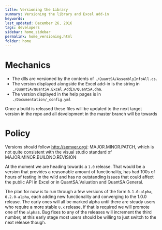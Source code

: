 ```yaml
---
title: Versioning the Library
summary: Versioning the library and Excel add-in
keywords: 
last_updated: December 26, 2016
tags: developers
sidebar: home_sidebar
permalink: home_versioning.html
folder: home
---
```


# Mechanics

 * The dlls are versioned by the contents of `./QuantSA/AssemblyInfoAll.cs`.
 * The version displayed alongside the Excel add-in is the string in `./QuantSA/QuantSA.Excel.AddIn/QuantSA.dna`.
 * The version displayed in the help pages is in `./Documentation/_config.yml`

Once a build is released these files will be updated to the next target version in the repo and all development in the master branch will be towards

# Policy

Versions should follow <http://semver.org/>: MAJOR.MINOR.PATCH, which is not quite consistent with the visual studio standard of MAJOR.MINOR.BUILDNO.REVISION  

At the moment we are heading towards a `1.0` release.  That would be a version that provides a reasonable amount of functionality, has had 100s of hours of testing in the wild and has no outstanding issues that could affect the public API in Excel or in QuantSA.Valuation and QuantSA.General.

The plan for now is to run through a few versions of the form `0.1.0-alpha`, `0.2.0-alpha`, each adding new functionality and converging to the 1.0.0 release.  The early ones will all be marked alpha until there are steady users who require a more stable `0.x` release, if that is required we will promote one of the `alpha`s.  Bug fixes to any of the releases will increment the third number, at this early stage most users should be willing to just switch to the next release though.



